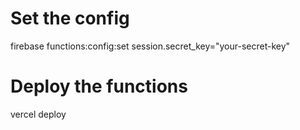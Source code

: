 
# Set the config
firebase functions:config:set session.secret_key="your-secret-key"

# Deploy the functions
vercel deploy
